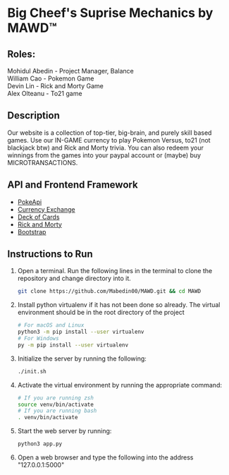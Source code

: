 # Big Cheef's Suprise Mechanics by MAWD™

## Roles:                                </br>
Mohidul Abedin - Project Manager, Balance </br>
William Cao - Pokemon Game </br>
Devin Lin - Rick and Morty Game </br>
Alex Olteanu - To21 game </br>

## Description
Our website is a collection of top-tier, big-brain, and purely skill based games. Use our IN-GAME currency to play Pokemon Versus, to21 (not blackjack btw) and Rick and Morty trivia. You can also redeem your winnings from the games into your paypal account or (maybe) buy MICROTRANSACTIONS. 

## API and Frontend Framework
  - [PokeApi](https://docs.google.com/document/d/1hMbL36d5qqFLfufHOqUMWwraWFudfJdekqp6urex0KU/edit)
  - [Currency Exchange](https://docs.google.com/document/d/1yTckLoGBHA-C37hhukXOc76Jh_770L7m3Moj-wMFeUU/edit)
  - [Deck of Cards](https://docs.google.com/document/d/1oCJhl-NoNNpekMLd4C4jBXhpL9xvm6ZrVIdfoqbq-Vc/edit#heading=h.cx298swl620u)
  - [Rick and Morty](https://docs.google.com/document/d/1oK0klhp__LHP9kxb3D70cbbI46i1mMnmDMI4y1XS3B4/edit)
  - [Bootstrap](https://getbootstrap.com/docs/4.3/getting-started/introduction/)

## Instructions to Run
1. Open a terminal. Run the following lines in the terminal to clone the repository and change directory into it.
    ```bash
    git clone https://github.com/Mabedin00/MAWD.git && cd MAWD
    ```
2. Install python virtualenv if it has not been done so already. The virtual environment should be in the root directory of the project
    ```bash
    # For macOS and Linux
    python3 -m pip install --user virtualenv
    # For Windows
    py -m pip install --user virtualenv
    ```
3. Initialize the server by running the following:
    ```bash
    ./init.sh
    ```
4. Activate the virtual environment by running the appropriate command:
    ```bash
    # If you are running zsh
    source venv/bin/activate
    # If you are running bash
    . venv/bin/activate
    ``` 
5. Start the web server by running:
    ```bash
    python3 app.py
    ```
6. Open a web browser and type the following into the address "127.0.0.1:5000"
